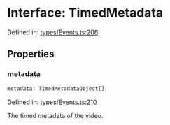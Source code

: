 # Interface: TimedMetadata

Defined in: [types/Events.ts:206](https://github.com/TheWidlarzGroup/react-native-video/blob/1403959cf63e77ce519800110e1872cc843e5d0f/packages/react-native-video/src/core/types/Events.ts#L206)

## Properties

### metadata

```ts
metadata: TimedMetadataObject[];
```

Defined in: [types/Events.ts:210](https://github.com/TheWidlarzGroup/react-native-video/blob/1403959cf63e77ce519800110e1872cc843e5d0f/packages/react-native-video/src/core/types/Events.ts#L210)

The timed metadata of the video.
